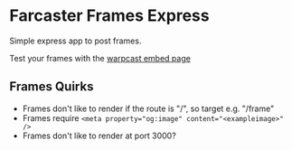 # Farcaster Frames Express

Simple express app to post frames.

Test your frames with the [warpcast embed page](https://warpcast.com/~/developers/embeds)

## Frames Quirks
- Frames don't like to render if the route is "/", so target e.g. "/frame"
- Frames require ```<meta property="og:image" content="<exampleimage>" />```
- Frames don't like to render at port 3000?
